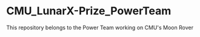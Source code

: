 CMU_LunarX-Prize_PowerTeam
==========================

This repository belongs to the Power Team working on CMU's Moon Rover
